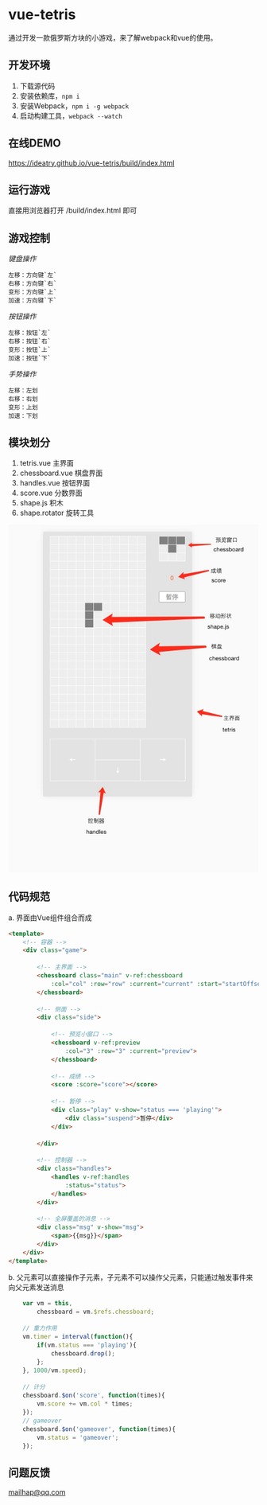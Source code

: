 # vue-tetris

通过开发一款俄罗斯方块的小游戏，来了解webpack和vue的使用。

## 开发环境

1. 下载源代码
2. 安装依赖库，`npm i`
3. 安装Webpack，`npm i -g webpack`
4. 启动构建工具，`webpack --watch`

## 在线DEMO

https://ideatry.github.io/vue-tetris/build/index.html

## 运行游戏

直接用浏览器打开 /build/index.html 即可

## 游戏控制

*键盘操作*
```
左移：方向键`左`
右移：方向键`右`
变形：方向键`上`
加速：方向键`下`
```

*按钮操作*
```
左移：按钮`左`
右移：按钮`右`
变形：按钮`上`
加速：按钮`下`
```

*手势操作*
```
左移：左划
右移：右划
变形：上划
加速：下划
```


## 模块划分

1. tetris.vue      主界面
2. chessboard.vue  棋盘界面
3. handles.vue     按钮界面
4. score.vue       分数界面
5. shape.js        积木
6. shape.rotator   旋转工具

![ui-components](./doc/images/ui-components.png)

## 代码规范

a. 界面由Vue组件组合而成
```html
<template>
    <!-- 容器 -->
    <div class="game">
        
        <!-- 主界面 -->
        <chessboard class="main" v-ref:chessboard
            :col="col" :row="row" :current="current" :start="startOffset">
        </chessboard>
        
        <!-- 侧面 -->
        <div class="side">
            
            <!-- 预览小窗口 -->
            <chessboard v-ref:preview 
                :col="3" :row="3" :current="preview">
            </chessboard>
            
            <!-- 成绩 -->
            <score :score="score"></score>
            
            <!-- 暂停 -->
            <div class="play" v-show="status === 'playing'">
                <div class="suspend">暂停</div>
            </div>

        </div>
        
        <!-- 控制器 -->
        <div class="handles">
            <handles v-ref:handles 
                :status="status">
            </handles>
        </div>
        
        <!-- 全屏覆盖的消息 -->
        <div class="msg" v-show="msg">
            <span>{{msg}}</span>
        </div>
    </div>
</template>
```

b. 父元素可以直接操作子元素，子元素不可以操作父元素，只能通过触发事件来向父元素发送消息
```js
    var vm = this,
        chessboard = vm.$refs.chessboard;

    // 重力作用
    vm.timer = interval(function(){
        if(vm.status === 'playing'){
            chessboard.drop();
        };
    }, 1000/vm.speed);

    // 计分
    chessboard.$on('score', function(times){
        vm.score += vm.col * times;
    });
    // gameover
    chessboard.$on('gameover', function(times){
        vm.status = 'gameover';
    });
```

## 问题反馈

mailhap@qq.com